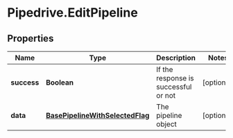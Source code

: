 # Pipedrive.EditPipeline

## Properties

Name | Type | Description | Notes
------------ | ------------- | ------------- | -------------
**success** | **Boolean** | If the response is successful or not | [optional] 
**data** | [**BasePipelineWithSelectedFlag**](BasePipelineWithSelectedFlag.md) | The pipeline object | [optional] 



